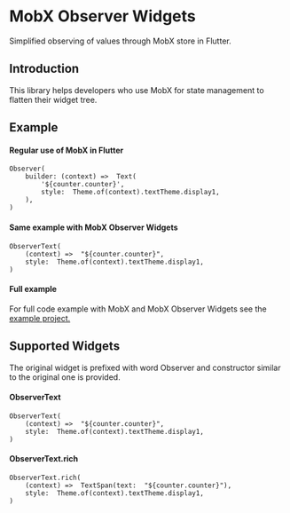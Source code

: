 
# MobX Observer Widgets
Simplified observing of values through MobX store in Flutter.

## Introduction
This library helps developers who use MobX for state management to flatten their widget tree.

## Example

#### Regular use of MobX in Flutter
    Observer(
	    builder: (context) =>  Text(
		    '${counter.counter}',
		    style:  Theme.of(context).textTheme.display1,
	    ),
    )

#### Same example with MobX Observer Widgets

    ObserverText(
	    (context) =>  "${counter.counter}",
	    style:  Theme.of(context).textTheme.display1,
    )

#### Full example
For full code example with MobX and MobX Observer Widgets see the [example project.](https://github.com/veresvit/mobx_observer_widgets/tree/master/example)

## Supported Widgets
The original widget is prefixed with word Observer and constructor similar to the original one is provided.
#### ObserverText
    ObserverText(
	    (context) =>  "${counter.counter}",
	    style:  Theme.of(context).textTheme.display1,
    )
#### ObserverText.rich
    ObserverText.rich(
	    (context) =>  TextSpan(text:  "${counter.counter}"),
	    style:  Theme.of(context).textTheme.display1,
    )
